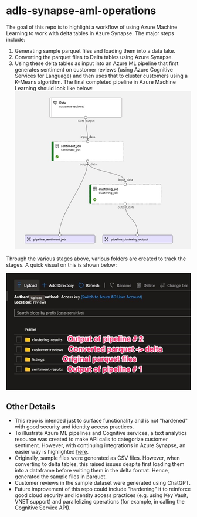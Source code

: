 # adls-synapse-aml-operations
The goal of this repo is to highlight a workflow of using Azure Machine Learning to work with delta tables in
Azure Synapse. The major steps include:
1. Generating sample parquet files and loading them into a data lake.
2. Converting the parquet files to Delta tables using Azure Synapse.
3. Using these delta tables as input into an Azure ML pipeline that first generates sentiment on customer
   reviews (using Azure Cognitive Services for Language) and then uses that to cluster customers using a
   K-Means algorithm. The final completed pipeline in Azure Machine Learning should look like below:
![pipeline](./imgs/pipeline.jpg)

Through the various stages above, various folders are created to track the stages. A quick visual on this is
shown below:

![folders](./imgs/folders.jpg)

## Other Details
- This repo is intended just to surface functionality and is not "hardened" with good security and identity
  access practices.
- To illustrate Azure ML pipelines and Cognitive services, a text analytics resource was created to make API
  calls to categorize customer sentiment. However, with continuing integrations in Azure Synapse, an easier
  way is highlighted
  [here](https://learn.microsoft.com/en-us/azure/synapse-analytics/machine-learning/tutorial-cognitive-services-sentiment).
- Originally, sample files were generated as CSV files. However, when converting to delta tables, this raised
  issues despite first loading them into a dataframe before writing them in the delta format. Hence, generated
  the sample files in parquet.
- Customer reviews in the sample dataset were generated using ChatGPT.
- Future improvement of this repo could include "hardening" it to reinforce good cloud security and identity
  access practices (e.g. using Key Vault, VNET support) and parallelizing operations (for example, in calling
  the Cognitive Service API).
